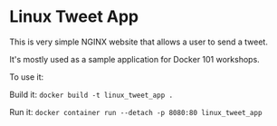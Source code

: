 # Linux Tweet App

This is very simple NGINX website that allows a user to send a tweet.

It's mostly used as a sample application for Docker 101 workshops.

To use it:

Build it:
`docker build -t linux_tweet_app .`

Run it:
`docker container run --detach -p 8080:80 linux_tweet_app`
